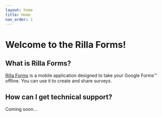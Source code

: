 ```yaml
---
layout: home
title: Home
nav_order: 1
---
```


# Welcome to the Rilla Forms!

## What is Rilla Forms?
[Rilla Forms](http://rillaforms.com) is a mobile application designed to take your Google Forms™ offline. You can use it to create and share surveys.

## How can I get technical support?

Coming soon...
